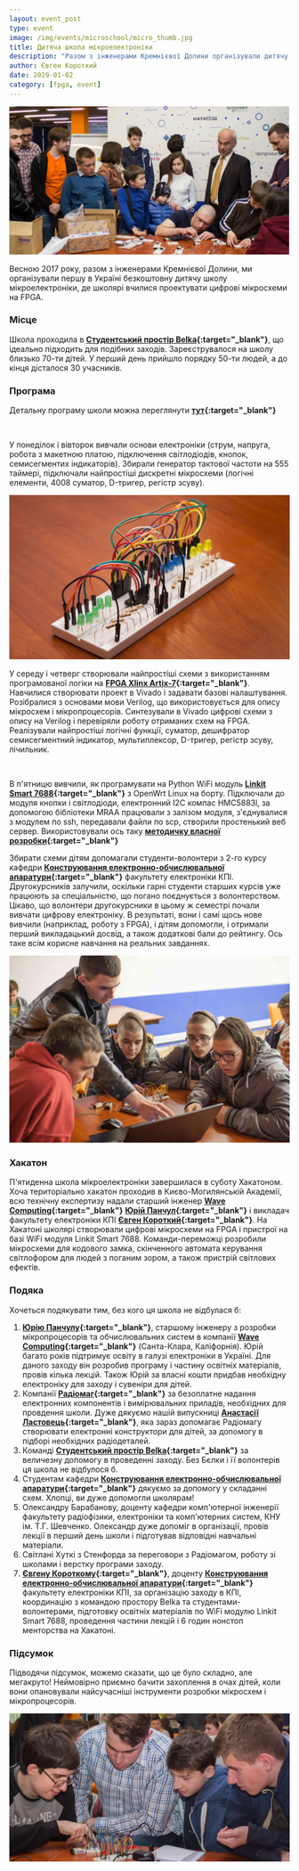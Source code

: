 ```yaml
---
layout: event_post
type: event
image: /img/events/microschool/micro_thumb.jpg
title: Дитяча школа мікроелектроніки
description: "Разом з інженерами Кремнієвої Долини організували дитячу школу мікроелектроніки, де школярі вчилися проектувати цифрові мікросхеми на FPGA"
author: Євген Короткий
date: 2019-01-02
category: [fpga, event]
---
```


![](/img/events/microschool/micro1.jpg)

Весною 2017 року, разом з інженерами Кремнієвої Долини, ми організували першу в Україні безкоштовну дитячу школу мікроелектроніки, де школярі вчилися проектувати цифрові мікросхеми на FPGA.

### Місце

Школа проходила в **[Студентський простір Belka](https://www.facebook.com/belka.space.kpi/){:target="_blank"}**, що ідеально підходить для подібних заходів. Зареєструвалося на школу близько 70-ти дітей. У перший день прийшло порядку 50-ти людей, а до кінця дісталося 30 учасників.

### Програма

Детальну програму школи можна переглянути **[тут](https://drive.google.com/file/d/0B9fI2BqoGDwTNXY4MlJFNjdGb00/view){:target="_blank"}**

<br>

У понеділок і вівторок вивчали основи електроніки (струм, напруга, робота з макетною платою, підключення світлодіодів, кнопок, семисегментих індикаторів). Збирали генератор тактової частоти на 555 таймері, підключали найпростіші дискретні мікросхеми (логічні елементи, 4008 суматор, D-тригер, регістр зсуву).

![Digital logic on breadboard](/img/events/microschool/micro2.jpg)

У середу і четверг створювали найпростіші схеми з використанням програмованої логіки на **[FPGA Xlinx Artix-7](https://store.digilentinc.com/cmod-a7-breadboardable-artix-7-fpga-module/){:target="_blank"}**. Навчилися створювати проект в Vivado і задавати базові налаштування. Розібралися з основами мови Verilog, що використовується для опису мікросхем і мікропроцесорів. Синтезували в Vivado цифрові схеми з опису на Verilog і перевіряли роботу отриманих схем на FPGA. Реалізували найпростіші логічні функції, суматор, дешифратор семисегментний індикатор, мультиплексор, D-тригер, регістр зсуву, лічильник.

<br>

В п'ятницю вивчили, як програмувати на Python WiFi модуль **[Linkit Smart 7688](https://labs.mediatek.com/en/platform/linkit-smart-7688){:target="_blank"}** з OpenWrt Linux на борту. Підключали до модуля кнопки і світлодіоди, електронний I2С компас HMC5883l, за допомогою бібліотеки MRAA працювали з залізом модуля, з'єднувалися з модулем по ssh, передавали файли по scp, створили простенький веб сервер.
Використовували ось таку **[методичку власної розробки](https://drive.google.com/file/d/0B9fI2BqoGDwTbjZxMVFRRnJpWDA/view?fbclid=IwAR39I3nCto3fSeoJKhqVnVukF34p0WNajG9N4m-buOMWgXGn1tbaPuNLigE){:target="_blank"}**


Збирати схеми дітям допомагали студенти-волонтери з 2-го курсу кафедри **[Конструювання електронно-обчислювальної апаратури](http://keoa.kpi.ua){:target="_blank"}** факультету електроніки КПІ. Другокурсників залучили, оскільки гарні студенти старших курсів уже працюють за спеціальністю, що погано поєднується з волонтерством. Цікаво, що волонтери другокурсники в цьому ж семестрі почали вивчати цифрову електроніку. В результаті, вони і самі щось нове вивчили (наприклад, роботу з FPGA), і дітям допомогли, і отримали перший викладацький досвід, а також додаткові бали до рейтингу. Ось таке всім корисне навчання на реальних завданнях.

![](/img/events/microschool/micro3.jpg)

### Хакатон

П'ятиденна школа мікроелектроніки завершилася в суботу Хакатоном. Хоча територіально хакатон проходив в Києво-Могилянській Академії, всю технічну експертизу надали старший інженер **[Wave Computing](https://wavecomp.ai){:target="_blank"}** **[Юрій Панчул](https://www.facebook.com/yuri.panchul){:target="_blank"}** і викладач факультету електроніки КПІ **[Євген Короткий](https://www.facebook.com/korotkiy.eugene){:target="_blank"}**. На Хакатоні школярі створювали цифрові мікросхеми на FPGA і пристрої на базі WiFi модуля Linkit Smart 7688. Команди-переможці розробили мікросхеми для кодового замка, скінченного автомата керування світлофором для людей з поганим зором, а також пристрій світлових ефектів.

### Подяка

Хочеться подякувати тим, без кого ця школа не відбулася б:
1) **[Юрію Панчулу](https://www.facebook.com/yuri.panchul){:target="_blank"}**, старшому інженеру з розробки мікропроцесорів та обчислювальних систем в компанії **[Wave Computing](https://wavecomp.ai){:target="_blank"}** (Санта-Клара, Каліфорнія). Юрій багато років підтримує освіту в галузі електроніки в Україні. Для даного заходу він розробив програму і частину освітніх матеріалів, провів кілька лекцій. Також Юрій за власні кошти придбав необхідну електроніку для заходу і сувеніри для дітей.
2) Компанії **[Радіомаг](https://www.rcscomponents.kiev.ua){:target="_blank"}** за безоплатне надання електронних компонентів і вимірювальних приладів, необхідних для провдення школи. Дуже дякуємо нашій випускниці **[Анастасії Ластовець](https://www.facebook.com/anastasiia.lastovets){:target="_blank"}**, яка зараз допомагає Радіомагу створювати електронні конструктори для дітей, за допомогу в підборі необхідних радіодеталей.
3) Команді **[Студентський простір Belka](https://www.facebook.com/belka.space.kpi/){:target="_blank"}** за величезну допомогу в проведенні заходу. Без Бєлки і її волонтерів ця школа не відбулося б.
4) Студентам кафедри **[Конструювання електронно-обчислювальної апаратури](http://keoa.kpi.ua){:target="_blank"}** дякуємо за допомогу у складанні схем. Хлопці, ви дуже допомогли школярам!
5) Олександру Барабанову, доценту кафедри комп'ютерної інженерії факультету радіофізики, електроніки та комп'ютерних систем, КНУ ім. Т.Г. Шевченко. Олександр дуже допоміг в організації, провів лекції в перший день школи і підготував відповідні навчальні матеріали.
6) Світлані Хуткі з Стенфорда за переговори з Радіомагом, роботу зі школами і верстку програми заходу.
7) **[Євгену Короткому](https://www.facebook.com/korotkiy.eugene){:target="_blank"}**, доценту **[Конструювання електронно-обчислювальної апаратури](http://keoa.kpi.ua){:target="_blank"}** факультету електроніки КПІ, за організацію заходу в КПІ, координацію з командою простору Belka та студентами-волонтерами, підготовку освітніх матеріалів по WiFi модулю Linkit Smart 7688, проведення частини лекцій і 6 годин нонстоп менторства на Хакатоні.

### Підсумок

Підводячи підсумок, можемо сказати, що це було складно, але мегакруто! Неймовірно приємно бачити захоплення в очах дітей, коли вони опановували найсучасніші інструменти розробки мікросхем і мікропроцесорів.

![](/img/events/microschool/micro4.jpg)
